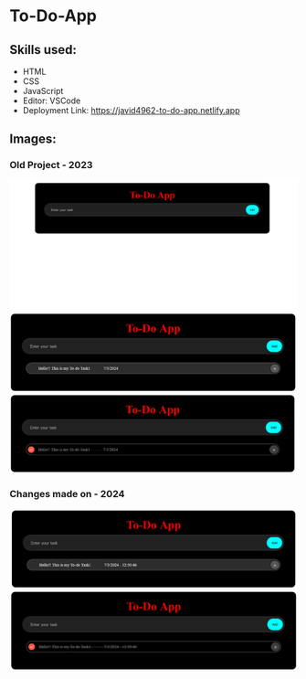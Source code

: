 # To-Do-App
## Skills used:
- HTML
- CSS 
- JavaScript
- Editor: VSCode
- Deployment Link: <a href="https://javid4962-to-do-app.netlify.app" target="blank">https://javid4962-to-do-app.netlify.app</a>

## Images:
### Old Project - 2023
![alt](images/image.png)
![alt](images/image1.png)
![alt](images/image2.png)

### Changes made on - 2024
![alt](images/image3.png)
![alt](images/image4.png)
